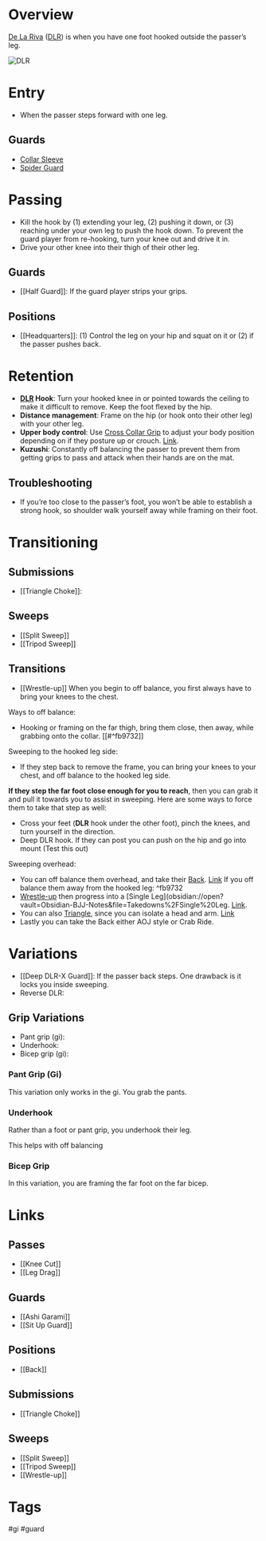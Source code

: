 # Overview
<u>De La Riva</u> (<u>DLR</u>) is when you have one foot hooked outside the passer’s leg.

![DLR](https://www.bjjheroes.com/wp-content/uploads/2014/06/De-La-Riva-Guard1.jpg)
# Entry
- When the passer steps forward with one leg.
## Guards
- [Collar Sleeve](obsidian://open?vault=Obsidian-BJJ-Notes&file=Guards%2FCollar%20Sleeve%20Guard)
- [Spider Guard](obsidian://open?vault=Obsidian-BJJ-Notes&file=Guards%2FSpider%20Guard)
# Passing
- Kill the hook by (1) extending your leg, (2) pushing it down, or (3) reaching under your own leg to push the hook down. To prevent the guard player from re-hooking, turn your knee out and drive it in.
- Drive your other knee into their thigh of their other leg.
## Guards
- [[Half Guard]]: If the guard player strips your grips.
## Positions
- [[Headquarters]]: (1) Control the leg on your hip and squat on it or (2) if the passer pushes back.
# Retention
- **<u>DLR</u> Hook**: Turn your hooked knee in or pointed towards the ceiling to make it difficult to remove. Keep the foot flexed by the hip.
- **Distance management**: Frame on the hip (or hook onto their other leg) with your other leg.
- **Upper body control**: Use [Cross Collar Grip](obsidian://open?vault=Obsidian-BJJ-Notes&file=Grips%2FCross%20Collar%20Grip) to adjust your body position depending on if they posture up or crouch. [Link](https://www.youtube.com/shorts/02jQ2CylttM).
- **Kuzushi**: Constantly off balancing the passer to prevent them from getting grips to pass and attack when their hands are on the mat.
## Troubleshooting
- If you’re too close to the passer’s foot, you won’t be able to establish a strong hook, so shoulder walk yourself away while framing on their foot.
# Transitioning
## Submissions
- [[Triangle Choke]]:
## Sweeps
- [[Split Sweep]]
- [[Tripod Sweep]]
## Transitions
- [[Wrestle-up]]
When you begin to off balance, you first always have to bring your knees to the chest.

Ways to off balance:
- Hooking or framing on the far thigh, bring them close, then away, while grabbing onto the collar. [[#^fb9732]]

Sweeping to the hooked leg side:
- If they step back to remove the frame, you can bring your knees to your chest, and off balance to the hooked leg side.

**If they step the far foot close enough for you to reach**, then you can grab it and pull it towards you to assist in sweeping. Here are some ways to force them to take that step as well:
- Cross your feet (**DLR** hook under the other foot), pinch the knees, and turn yourself in the direction.
- Deep DLR hook.
If they can post you can push on the hip and go into mount (Test this out)

Sweeping overhead:
- You can off balance them overhead, and take their [Back](obsidian://open?vault=Obsidian-BJJ-Notes&file=Positions%2FBack). [Link](https://youtu.be/F7uZnNpPy8Y?si=_eWaPjGcvoTt24HK&t=13)
If you off balance them away from the hooked leg: ^fb9732
- [Wrestle-up](obsidian://open?vault=Obsidian-BJJ-Notes&file=Transitions%2FWrestle-up) then progress into a [Single Leg](obsidian://open?vault=Obsidian-BJJ-Notes&file=Takedowns%2FSingle%20Leg. [Link](https://youtu.be/F7uZnNpPy8Y?si=_eWaPjGcvoTt24HK&t=13).
- You can also [Triangle](obsidian://open?vault=Obsidian-BJJ-Notes&file=Submissions%2FTriangle%20Choke), since you can isolate a head and arm. [Link](https://www.youtube.com/watch?v=uEGGBDJRTaw)
- Lastly you can take the Back either AOJ style or Crab Ride.
# Variations
- [[Deep DLR-X Guard]]: If the passer back steps. One drawback is it locks you inside sweeping.
- Reverse DLR:
## Grip Variations
- Pant grip (gi):
- Underhook:
- Bicep grip (gi):
### Pant Grip (Gi)
This variation only works in the gi. You grab the pants.
### Underhook
Rather than a foot or pant grip, you underhook their leg.

This helps with off balancing
### Bicep Grip
In this variation, you are framing the far foot on the far bicep.
# Links
## Passes
- [[Knee Cut]]
- [[Leg Drag]]
## Guards
- [[Ashi Garami]]
- [[Sit Up Guard]]
## Positions
- [[Back]]
## Submissions
- [[Triangle Choke]]
## Sweeps
- [[Split Sweep]]
- [[Tripod Sweep]]
- [[Wrestle-up]]
# Tags
#gi #guard